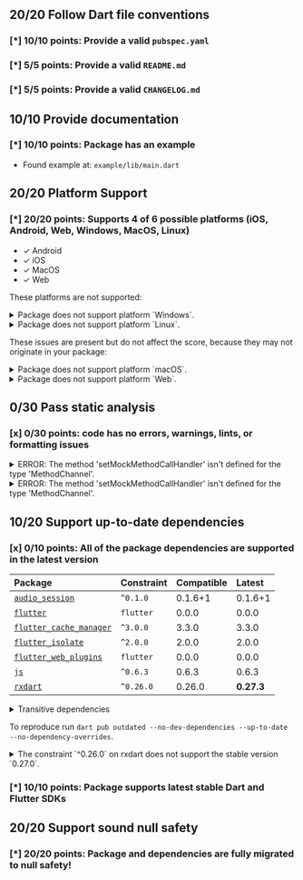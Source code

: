 ## 20/20 Follow Dart file conventions

### [*] 10/10 points: Provide a valid `pubspec.yaml`


### [*] 5/5 points: Provide a valid `README.md`


### [*] 5/5 points: Provide a valid `CHANGELOG.md`


## 10/10 Provide documentation

### [*] 10/10 points: Package has an example

* Found example at: `example/lib/main.dart`

## 20/20 Platform Support

### [*] 20/20 points: Supports 4 of 6 possible platforms (**iOS**, **Android**, **Web**, Windows, **MacOS**, Linux)

* ✓ Android
* ✓ iOS
* ✓ MacOS
* ✓ Web

These platforms are not supported:

<details>
<summary>
Package does not support platform `Windows`.
</summary>

Because:
* `package:audio_service/audio_service.dart` that declares support for platforms: `Android`, `iOS`, `macOS`, `Web`.
</details>
<details>
<summary>
Package does not support platform `Linux`.
</summary>

Because:
* `package:audio_service/audio_service.dart` that declares support for platforms: `Android`, `iOS`, `macOS`, `Web`.
</details>

These issues are present but do not affect the score, because they may not originate in your package:

<details>
<summary>
Package does not support platform `macOS`.
</summary>

Because:
* `package:audio_service/audio_service.dart` that imports:
* `package:flutter_isolate/flutter_isolate.dart` that declares support for platforms: `Android`, `iOS`.
</details>
<details>
<summary>
Package does not support platform `Web`.
</summary>

Because:
* `package:audio_service/audio_service.dart` that imports:
* `package:flutter_isolate/flutter_isolate.dart` that declares support for platforms: `Android`, `iOS`.
</details>

## 0/30 Pass static analysis

### [x] 0/30 points: code has no errors, warnings, lints, or formatting issues

<details>
<summary>
ERROR: The method 'setMockMethodCallHandler' isn't defined for the type 'MethodChannel'.
</summary>

`lib/audio_service.dart:674:16`

```
    ╷
674 │               .setMockMethodCallHandler(handler);
    │                ^^^^^^^^^^^^^^^^^^^^^^^^
    ╵
```

To reproduce make sure you are using the [lints_core](https://pub.dev/packages/lints) and run `flutter analyze lib/audio_service.dart`
</details>
<details>
<summary>
ERROR: The method 'setMockMethodCallHandler' isn't defined for the type 'MethodChannel'.
</summary>

`lib/audio_service.dart:1266:12`

```
     ╷
1266 │           .setMockMethodCallHandler(handler);
     │            ^^^^^^^^^^^^^^^^^^^^^^^^
     ╵
```

To reproduce make sure you are using the [lints_core](https://pub.dev/packages/lints) and run `flutter analyze lib/audio_service.dart`
</details>

## 10/20 Support up-to-date dependencies

### [x] 0/10 points: All of the package dependencies are supported in the latest version

|Package|Constraint|Compatible|Latest|
|:-|:-|:-|:-|
|[`audio_session`]|`^0.1.0`|0.1.6+1|0.1.6+1|
|[`flutter`]|`flutter`|0.0.0|0.0.0|
|[`flutter_cache_manager`]|`^3.0.0`|3.3.0|3.3.0|
|[`flutter_isolate`]|`^2.0.0`|2.0.0|2.0.0|
|[`flutter_web_plugins`]|`flutter`|0.0.0|0.0.0|
|[`js`]|`^0.6.3`|0.6.3|0.6.3|
|[`rxdart`]|`^0.26.0`|0.26.0|**0.27.3**|

<details><summary>Transitive dependencies</summary>

|Package|Constraint|Compatible|Latest|
|:-|:-|:-|:-|
|[`async`]|-|2.8.2|2.8.2|
|[`characters`]|-|1.2.0|1.2.0|
|[`charcode`]|-|1.3.1|1.3.1|
|[`clock`]|-|1.1.0|1.1.0|
|[`collection`]|-|1.15.0|1.15.0|
|[`crypto`]|-|3.0.1|3.0.1|
|[`ffi`]|-|1.1.2|1.1.2|
|[`file`]|-|6.1.2|6.1.2|
|[`http`]|-|0.13.4|0.13.4|
|[`http_parser`]|-|4.0.0|4.0.0|
|[`meta`]|-|1.7.0|1.7.0|
|[`path`]|-|1.8.0|1.8.0|
|[`path_provider`]|-|2.0.8|2.0.8|
|[`path_provider_android`]|-|2.0.9|2.0.9|
|[`path_provider_ios`]|-|2.0.7|2.0.7|
|[`path_provider_linux`]|-|2.1.4|2.1.4|
|[`path_provider_macos`]|-|2.0.4|2.0.4|
|[`path_provider_platform_interface`]|-|2.0.1|2.0.1|
|[`path_provider_windows`]|-|2.0.4|2.0.4|
|[`pedantic`]|-|1.11.1|1.11.1|
|[`platform`]|-|3.1.0|3.1.0|
|[`plugin_platform_interface`]|-|2.0.2|2.0.2|
|[`process`]|-|4.2.4|4.2.4|
|[`sky_engine`]|-|0.0.99|0.0.99|
|[`source_span`]|-|1.8.1|1.8.1|
|[`sqflite`]|-|2.0.1|2.0.1|
|[`sqflite_common`]|-|2.1.0|2.1.0|
|[`string_scanner`]|-|1.1.0|1.1.0|
|[`synchronized`]|-|3.0.0|3.0.0|
|[`term_glyph`]|-|1.2.0|1.2.0|
|[`typed_data`]|-|1.3.0|1.3.0|
|[`uuid`]|-|3.0.5|3.0.5|
|[`vector_math`]|-|2.1.1|2.1.1|
|[`win32`]|-|2.3.1|2.3.1|
|[`xdg_directories`]|-|0.2.0|0.2.0|
</details>

To reproduce run `dart pub outdated --no-dev-dependencies --up-to-date --no-dependency-overrides`.

[`audio_session`]: https://pub.dev/packages/audio_session
[`flutter`]: https://pub.dev/packages/flutter
[`flutter_cache_manager`]: https://pub.dev/packages/flutter_cache_manager
[`flutter_isolate`]: https://pub.dev/packages/flutter_isolate
[`flutter_web_plugins`]: https://pub.dev/packages/flutter_web_plugins
[`js`]: https://pub.dev/packages/js
[`rxdart`]: https://pub.dev/packages/rxdart
[`async`]: https://pub.dev/packages/async
[`characters`]: https://pub.dev/packages/characters
[`charcode`]: https://pub.dev/packages/charcode
[`clock`]: https://pub.dev/packages/clock
[`collection`]: https://pub.dev/packages/collection
[`crypto`]: https://pub.dev/packages/crypto
[`ffi`]: https://pub.dev/packages/ffi
[`file`]: https://pub.dev/packages/file
[`http`]: https://pub.dev/packages/http
[`http_parser`]: https://pub.dev/packages/http_parser
[`meta`]: https://pub.dev/packages/meta
[`path`]: https://pub.dev/packages/path
[`path_provider`]: https://pub.dev/packages/path_provider
[`path_provider_android`]: https://pub.dev/packages/path_provider_android
[`path_provider_ios`]: https://pub.dev/packages/path_provider_ios
[`path_provider_linux`]: https://pub.dev/packages/path_provider_linux
[`path_provider_macos`]: https://pub.dev/packages/path_provider_macos
[`path_provider_platform_interface`]: https://pub.dev/packages/path_provider_platform_interface
[`path_provider_windows`]: https://pub.dev/packages/path_provider_windows
[`pedantic`]: https://pub.dev/packages/pedantic
[`platform`]: https://pub.dev/packages/platform
[`plugin_platform_interface`]: https://pub.dev/packages/plugin_platform_interface
[`process`]: https://pub.dev/packages/process
[`sky_engine`]: https://pub.dev/packages/sky_engine
[`source_span`]: https://pub.dev/packages/source_span
[`sqflite`]: https://pub.dev/packages/sqflite
[`sqflite_common`]: https://pub.dev/packages/sqflite_common
[`string_scanner`]: https://pub.dev/packages/string_scanner
[`synchronized`]: https://pub.dev/packages/synchronized
[`term_glyph`]: https://pub.dev/packages/term_glyph
[`typed_data`]: https://pub.dev/packages/typed_data
[`uuid`]: https://pub.dev/packages/uuid
[`vector_math`]: https://pub.dev/packages/vector_math
[`win32`]: https://pub.dev/packages/win32
[`xdg_directories`]: https://pub.dev/packages/xdg_directories

<details>
<summary>
The constraint `^0.26.0` on rxdart does not support the stable version `0.27.0`.
</summary>

Try running `dart pub upgrade --major-versions rxdart` to update the constraint.
</details>

### [*] 10/10 points: Package supports latest stable Dart and Flutter SDKs


## 20/20 Support sound null safety

### [*] 20/20 points: Package and dependencies are fully migrated to null safety!
